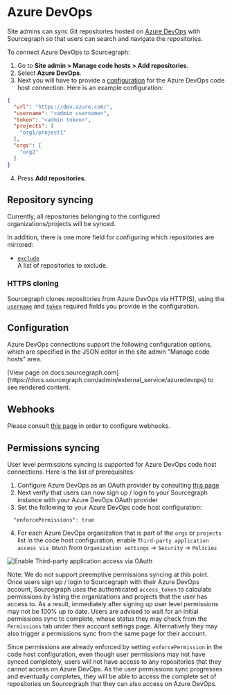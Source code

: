# Azure DevOps

Site admins can sync Git repositories hosted on [Azure DevOps](https://dev.azure.com) with Sourcegraph so that users can search and navigate the repositories.

To connect Azure DevOps to Sourcegraph:

1. Go to **Site admin > Manage code hosts > Add repositories**.
2. Select **Azure DevOps**.
3. Next you will have to provide a [configuration](#configuration) for the Azure DevOps code host connection. Here is an example configuration:

```json
{
  "url": "https://dev.azure.com/",
  "username": "<admin username>",
  "token": "<admin token>",
  "projects": [
    "org1/project1"
  ],
  "orgs": [
    "org2"
  ]
}
```

4. Press **Add repositories**.

## Repository syncing

Currently, all repositories belonging to the configured organizations/projects will be synced.

In addition, there is one more field for configuring which repositories are mirrored:

- [`exclude`](azuredevops.md#configuration)<br>A list of repositories to exclude.

### HTTPS cloning

Sourcegraph clones repositories from Azure DevOps via HTTP(S), using the [`username`](azuredevops.md#configuration) and [`token`](azuredevops.md#configuration) required fields you provide in the configuration.

## Configuration

Azure DevOps connections support the following configuration options, which are specified in the JSON editor in the site admin "Manage code hosts" area.

<div markdown-func=jsonschemadoc jsonschemadoc:path="admin/external_service/azuredevops.schema.json">[View page on docs.sourcegraph.com](https://docs.sourcegraph.com/admin/external_service/azuredevops) to see rendered content.</div>

## Webhooks

Please consult [this page](../config/webhooks.md) in order to configure webhooks.

## Permissions syncing

User level permissions syncing is supported for Azure DevOps code host connections. Here is the list of prerequisites:

1. Configure Azure DevOps as an OAuth provider by consulting [this page](../config/authorization_and_authentication.md#azure-devops-services)
2. Next verify that users can now sign up / login to your Sourcegraph instance with your Azure DevOps OAuth provider
3. Set the following to your Azure DevOps code host configuration:

```
  "enforcePermissions": true
```

4. For each Azure DevOps organization that is part of the `orgs` or `projects` list in the code host configuration, enable `Third-party application access via OAuth` from `Organization settings` -> `Security` -> `Policies`

![Enable Third-party application access via OAuth](https://storage.googleapis.com/sourcegraph-assets/docs/images/admin/config/azure-devops-organization-enable-oauth-access.png)

Note: We do not support preemptive permissions syncing at this point. Once users sign up / login to Sourcegraph with their Azure DevOps account, Sourcegraph uses the authenticated `access_token` to calculate permissions by listing the organizations and projects that the user has access to. As a result, immediately after signing up user level permissions may not be 100% up to date. Users are advised to wait for an initial permissions sync to complete, whose status they may check from the `Permissions` tab under their account settings page. Alternatively they may also trigger a permissions sync from the same page for their account.

Since permissions are already enforced by setting `enforcePermission` in the code host configuration, even though user permissions may not have synced completely, users will not have access to any repositories that they cannot access on Azure DevOps. As the user permissions sync progresses and eventually completes, they will be able to access the complete set of repositories on Sourcegraph that they can also access on Azure DevOps.
